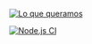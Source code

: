[![Lo que queramos](https://github.com/midudev/midudev-aprender-tdd/actions/workflows/node.js.yml/badge.svg)](https://github.com/midudev/midudev-aprender-tdd/actions/workflows/node.js.yml)

[![Node.js CI](https://github.com/JuniorPrimes/midudev-aprender-tdd-github-actions/actions/workflows/node-v2.js.yml/badge.svg)](https://github.com/JuniorPrimes/midudev-aprender-tdd-github-actions/actions/workflows/node-v2.js.yml)
